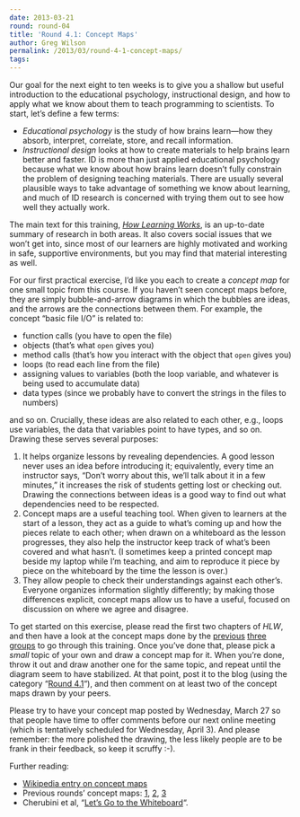 ```yaml
---
date: 2013-03-21
round: round-04
title: 'Round 4.1: Concept Maps'
author: Greg Wilson
permalink: /2013/03/round-4-1-concept-maps/
tags:
---
```

Our goal for the next eight to ten weeks is to give you a shallow but useful introduction to the educational psychology, instructional design, and how to apply what we know about them to teach programming to scientists. To start, let&#8217;s define a few terms:

*   *Educational psychology* is the study of how brains learn—how they absorb, interpret, correlate, store, and recall information.
*   *Instructional design* looks at how to create materials to help brains learn better and faster. ID is more than just applied educational psychology because what we know about how brains learn doesn&#8217;t fully constrain the problem of designing teaching materials. There are usually several plausible ways to take advantage of something we know about learning, and much of ID research is concerned with trying them out to see how well they actually work.

The main text for this training, <cite><a href="http://www.amazon.com/How-Learning-Works-Research-Based-Jossey-Bass/dp/0470484101">How Learning Works</a></cite>, is an up-to-date summary of research in both areas. It also covers social issues that we won&#8217;t get into, since most of our learners are highly motivated and working in safe, supportive environments, but you may find that material interesting as well.

For our first practical exercise, I&#8217;d like you each to create a *concept map* for one small topic from this course. If you haven&#8217;t seen concept maps before, they are simply bubble-and-arrow diagrams in which the bubbles are ideas, and the arrows are the connections between them. For example, the concept &#8220;basic file I/O&#8221; is related to:

*   function calls (you have to open the file)
*   objects (that&#8217;s what `open` gives you)
*   method calls (that&#8217;s how you interact with the object that `open` gives you)
*   loops (to read each line from the file)
*   assigning values to variables (both the loop variable, and whatever is being used to accumulate data)
*   data types (since we probably have to convert the strings in the files to numbers)

and so on. Crucially, these ideas are also related to each other, e.g., loops use variables, the data that variables point to have types, and so on. Drawing these serves several purposes:

1.  It helps organize lessons by revealing dependencies. A good lesson never uses an idea before introducing it; equivalently, every time an instructor says, &#8220;Don&#8217;t worry about this, we&#8217;ll talk about it in a few minutes,&#8221; it increases the risk of students getting lost or checking out. Drawing the connections between ideas is a good way to find out what dependencies need to be respected.
2.  Concept maps are a useful teaching tool. When given to learners at the start of a lesson, they act as a guide to what&#8217;s coming up and how the pieces relate to each other; when drawn on a whiteboard as the lesson progresses, they also help the instructor keep track of what&#8217;s been covered and what hasn&#8217;t. (I sometimes keep a printed concept map beside my laptop while I&#8217;m teaching, and aim to reproduce it piece by piece on the whiteboard by the time the lesson is over.)
3.  They allow people to check their understandings against each other&#8217;s. Everyone organizes information slightly differently; by making those differences explicit, concept maps allow us to have a useful, focused on discussion on where we agree and disagree.

To get started on this exercise, please read the first two chapters of *HLW*, and then have a look at the concept maps done by the [previous][1] [three][2] [groups][3] to go through this training. Once you&#8217;ve done that, please pick a *small* topic of your own and draw a concept map for it. When you&#8217;re done, throw it out and draw another one for the same topic, and repeat until the diagram seem to have stabilized. At that point, post it to the blog (using the category &#8220;[Round 4.1][4]&#8220;), and then comment on at least two of the concept maps drawn by your peers.

Please try to have your concept map posted by Wednesday, March 27 so that people have time to offer comments before our next online meeting (which is tentatively scheduled for Wednesday, April 3). And please remember: the more polished the drawing, the less likely people are to be frank in their feedback, so keep it scruffy :-).

Further reading:

*   [Wikipedia entry on concept maps][5]
*   Previous rounds&#8217; concept maps: [1][1], [2][2], [3][3]
*   Cherubini et al, &#8220;[Let&#8217;s Go to the Whiteboard][6]&#8220;.

 [1]: http://teaching.software-carpentry.org/category/round-1-1/
 [2]: http://teaching.software-carpentry.org/category/round-2-1/
 [3]: http://teaching.software-carpentry.org/category/round-3-1/
 [4]: http://teaching.software-carpentry.org/category/round-4-1/
 [5]: http://en.wikipedia.org/wiki/Concept_map
 [6]: http://research.microsoft.com/apps/pubs/default.aspx?id=74243
